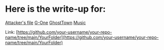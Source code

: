 # Here is the write-up for:

[Attacker's file](link-to-file-1)
[G-One](link-to-file-2)
[GhostTown](link-to-file-3)
[Music](link-to-file-4)

Link: [https://github.com/your-username/your-repo-name/tree/main/YourFolder](https://github.com/your-username/your-repo-name/tree/main/YourFolder)
